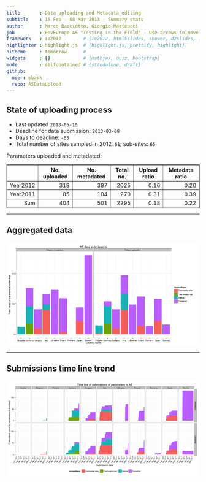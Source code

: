 ```yaml
---
title       : Data uploading and Metadata editing
subtitle    : 15 Feb - 08 Mar 2013 - Summary stats
author      : Marco Bascietto, Giorgio Matteucci
job         : EnvEurope A5 "Testing in the Field" - Use arrows to move between slides
framework   : io2012        # {io2012, html5slides, shower, dzslides, ...}
highlighter : highlight.js  # {highlight.js, prettify, highlight}
hitheme     : tomorrow      # 
widgets     : []            # {mathjax, quiz, bootstrap}
mode        : selfcontained # {standalone, draft}
github:
  user: mbask
  repo: A5DataUpload
---
```













## State of uploading process

* Last updated ``2013-05-10``
* Deadline for data submission: `2013-03-08`
* Days to deadline: ``-63``
* Total number of sites sampled in 2012: ``61``; sub-sites: ``65``

Parameters uploaded and metadated:
<!-- html table generated in R 3.0.0 by xtable 1.7-1 package -->
<!-- Fri May 10 15:43:09 2013 -->
<TABLE border=1>
<TR> <TH>  </TH> <TH> No. uploaded </TH> <TH> No. metadated </TH> <TH> Total no. </TH> <TH> Upload ratio </TH> <TH> Metadata ratio </TH>  </TR>
  <TR> <TD align="right"> Year2012 </TD> <TD align="right"> 319 </TD> <TD align="right"> 397 </TD> <TD align="right"> 2025 </TD> <TD align="right"> 0.16 </TD> <TD align="right"> 0.20 </TD> </TR>
  <TR> <TD align="right"> Year2011 </TD> <TD align="right">  85 </TD> <TD align="right"> 104 </TD> <TD align="right"> 270 </TD> <TD align="right"> 0.31 </TD> <TD align="right"> 0.39 </TD> </TR>
  <TR> <TD align="right"> Sum </TD> <TD align="right"> 404 </TD> <TD align="right"> 501 </TD> <TD align="right"> 2295 </TD> <TD align="right"> 0.18 </TD> <TD align="right"> 0.22 </TD> </TR>
   </TABLE>





---

## Aggregated data

![plot of chunk aggrDataByDomain](figure/A5DAMU-1aggrDataByDomain.png) 


---

## Submissions time line trend
 

![plot of chunk timeLineChart](figure/A5DAMU-1timeLineChart.png) 







